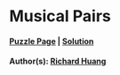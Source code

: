 # Musical Pairs

#### [Puzzle Page](https://www.peapuzzlehunt.com/musical-pairs) | [Solution](2.5.pdf)
#### Author(s): [Richard Huang](../../../../search.html?q=Richard+Huang)

